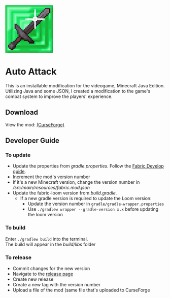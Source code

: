 <img src="logo.png" width="150px">

# Auto Attack
This is an installable modification for the videogame, Minecraft Java Edition.  
Utilizing Java and some JSON, I created a modification to the game's combat system to improve the players' experience.

## Download
View the mod: [(CurseForge)](https://www.curseforge.com/minecraft/mc-mods/t6-auto-attack-mod)

## Developer Guide

### To update
- Update the properties from *gradle.properties*. Follow the [Fabric Develop guide](https://fabricmc.net/develop/).
- Increment the mod's version number
- If it's a new Minecraft version, change the version number in */src/main/resources/fabric.mod.json*
- Update the fabric-loom version from *build.gradle*.  
  - If a new gradle version is required to update the Loom version:
    - Update the version number in `gradle/gradle-wrapper.properties`
    - Use ```./gradlew wrapper --gradle-version x.x``` before updating the loom version

### To build
Enter ```./gradlew build``` into the terminal.<br>
The build will appear in the *build/libs* folder

### To release
- Commit changes for the new version
- Navigate to the [release page](https://github.com/Tee-6/Auto_Attack/releases)
- Create new release
- Create a new tag with the version number
- Upload a file of the mod (same file that's uploaded to CurseForge
